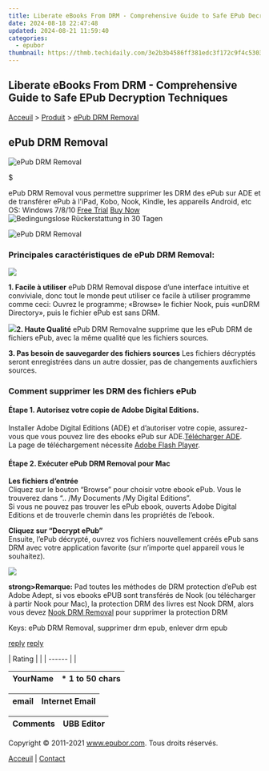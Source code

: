 ```yaml
---
title: Liberate eBooks From DRM - Comprehensive Guide to Safe EPub Decryption Techniques
date: 2024-08-18 22:47:48
updated: 2024-08-21 11:59:40
categories:
  - epubor
thumbnail: https://thmb.techidaily.com/3e2b3b4586ff381edc3f172c9f4c5303488ce14f9b58f3299468bbd9f8415d3f.jpg
---
```


## Liberate eBooks From DRM - Comprehensive Guide to Safe EPub Decryption Techniques

[Acceuil](http://www.epubor.com/fr/) \> [Produit](https://tools.techidaily.com/epubor/products/) \> [ePub DRM Removal](https://tools.techidaily.com/epubor/products/) 

## ePub DRM Removal

![ePub DRM Removal](https://www.epubor.com/images/remote/D4/1D/D41D8C_D41D8C_drmtool.jpg)

$

ePub DRM Removal vous permettre supprimer les DRM des ePub sur ADE et de transférer ePub à l'iPad, Kobo, Nook, Kindle, les appareils Android, etc  OS: Windows 7/8/10 [Free Trial](https://tools.techidaily.com/epubor/products/) [Buy Now](https://tools.techidaily.com/epubor/products/) ![Bedingungslose Rückerstattung in 30 Tagen](http://www.epubor.com/images/grarantee-s.gif) 

![ePub DRM Removal](https://www.epubor.com/images/remote/D4/1D/D41D8C_epubdrmremoval.jpg)

### Principales caractéristiques de ePub DRM Removal:

![](https://www.epubor.com/images/remote/D4/1D/D41D8C_D41D8C_4A32BA6vc_1.jpg)

**1\. Facile à utiliser** 
ePub DRM Removal dispose d’une interface intuitive et conviviale, donc tout le monde peut utiliser ce facile à utiliser programme comme ceci: Ouvrez le programme; «Browse» le fichier Nook, puis «unDRM Directory», puis le fichier ePub est sans DRM.

**![](https://www.epubor.com/images/remote/D4/1D/D41D8C_D41D8C_drm-removal.jpg)2\. Haute Qualité** 
ePub DRM Removalne supprime que les ePub DRM de fichiers ePub, avec la même qualité que les fichiers sources.

**3\. Pas besoin de sauvegarder des fichiers sources** 
Les fichiers décryptés seront enregistrées dans un autre dossier, pas de changements auxfichiers sources.

  
### Comment supprimer les DRM des fichiers ePub

#### **Étape** 1\. **Autorisez votre copie de Adobe Digital Editions.**

Installer Adobe Digital Editions (ADE) et d’autoriser votre copie, assurez-vous que vous pouvez lire des ebooks ePub sur ADE.[Télécharger ADE](http://www.adobe.com/products/digitaleditions/).  
La page de téléchargement nécessite [Adobe Flash Player](http://get.adobe.com/flashplayer/).

#### **Étape 2\. Exécuter ePub DRM Removal pour Mac**

**Les fichiers d’entrée**  
Cliquez sur le bouton “Browse” pour choisir votre ebook ePub. Vous le trouverez dans “.. /My Documents /My Digital Editions”.  
Si vous ne pouvez pas trouver les ePub ebook, ouverts Adobe Digital Editions et de trouverle chemin dans les propriétés de l’ebook.

**Cliquez sur “Decrypt ePub”**  
Ensuite, l’ePub décrypté, ouvrez vos fichiers nouvellement créés ePub sans DRM avec votre application favorite (sur n’importe quel appareil vous le souhaitez).

![](https://www.epubor.com/images/remote/D4/1D/D41D8C_epubdrmremoval1.jpg)

**strong>Remarque:** Pad toutes les méthodes de DRM protection d’ePub est Adobe Adept, si vos ebooks ePUB sont transférés de Nook (ou télécharger à partir Nook pour Mac), la protection DRM des livres est Nook DRM, alors vous devez [Nook DRM Removal](https://tools.techidaily.com/epubor/nook-drm-removal/) pour supprimer la protection DRM

Keys: ePub DRM Removal, supprimer drm epub, enlever drm epub

[reply](https://tools.techidaily.com/epubor/products/) [reply](https://tools.techidaily.com/epubor/products/) 

| Rating |  |
| ------ |  |

| YourName | \*  1 to 50 chars |
| -------- | ----------------- |

| email | Internet Email |
| ----- | -------------- |

| Comments | UBB Editor |
| -------- | ---------- |

Copyright © 2011-2021 www.epubor.com. Tous droits réservés. 

[Acceuil](http://www.epubor.com/fr/) | [Contact](http://www.epubor.com/fr/mailto:support@epubor.com)

<ins class="adsbygoogle"
     style="display:block"
     data-ad-format="autorelaxed"
     data-ad-client="ca-pub-7571918770474297"
     data-ad-slot="1223367746"></ins>



<ins class="adsbygoogle"
     style="display:block"
     data-ad-client="ca-pub-7571918770474297"
     data-ad-slot="8358498916"
     data-ad-format="auto"
     data-full-width-responsive="true"></ins>

